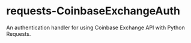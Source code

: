 # requests-CoinbaseExchangeAuth
An authentication handler for using Coinbase Exchange API with Python Requests.
